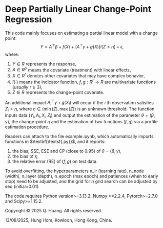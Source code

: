 # Deep Partially Linear Change-Point Regression
This code mainly focuses on estimating a partial linear model with a change point:
$$Y=A^\top\beta+f(X)+(A^\top\gamma+g(X))I(Z>\eta)+\epsilon,$$
where: 
1. $Y\in R$ represents the response,
2. $A\in R^p$ means the covariate (treatment) with linear effects,
3. $X\in R^r$ denotes other covariates that may have complex behavior,
4. $I(\cdot)$ means the indicator function, $f,g: R^r\to R$ are multivariate functions $(usually \ r\geq 3)$,
5.  $Z\in R$ represents the change-point covariate.

An additional impact $A_i^\top\gamma+g(X_i)$ will occur if the $i$ th observation satisfies $Z_i>\eta$, where $\eta\in (\min(Z),\max(Z))$ 
is an unknown threshold.
The function inputs data $(Y_i,A_i,X_i,Z_i)$ and output the estimation of the parameter $\theta=(\beta,\gamma)$, the change-point
$\eta$ and the estimation of two functions $(f,g)$ via a profile estimation procedure. 

Readers can attach to the file $\textsf{example.ipynb}$, which automatically imports functions in $\textbf{\textsf{.py}}$, and it reports:
1. the bias, SSE, ESE and CP (close to 0.95) of $\theta=(\beta,\gamma)$,
2. the bias of $\eta$,
3. the relative error (RE) of $(f,g)$ on test data.

To avoid overfitting, the hyperparameters n_lr (learning rate), n_node (width), n_layer (depth), n_epoch (max epoch)
and patiences (when to early stop) need to be adjusted, and the grid for $\eta$ grid search can be adjusted 
by seq (initial=0.01).

The code requires Python version>=3.13.2, Numpy >=2.2.4, Pytorch>=2.7.0 and Scipy>=1.15.2. 

Copyright © 2025 Q. Huang. All rights reserved. 

13/08/2025, Hung Hom, Kowloon, Hong Kong, China.














